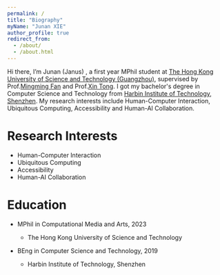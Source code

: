 ```yaml
---
permalink: /
title: "Biography"
myName: "Junan XIE"
author_profile: true
redirect_from:
  - /about/
  - /about.html
---
```


Hi there, I’m Junan (Janus) , a first year MPhil student at [The Hong Kong University of Science and Technology (Guangzhou)](https://www.hkust-gz.edu.cn/), supervised by Prof.[Mingming Fan](https://www.mingmingfan.com/) and Prof.[Xin Tong](https://xintong.ca/). I got my bachelor's degree in Computer Science and Technology from [Harbin Institute of Technology, Shenzhen](http://en.hitsz.edu.cn/). My research interests include Human-Computer Interaction, Ubiquitous Computing, Accessibility and Human-AI Collaboration.

<!-- This is the front page of a website that is powered by the [academicpages template](https://github.com/academicpages/academicpages.github.io) and hosted on GitHub pages. [GitHub pages](https://pages.github.com) is a free service in which websites are built and hosted from code and data stored in a GitHub repository, automatically updating when a new commit is made to the respository. This template was forked from the [Minimal Mistakes Jekyll Theme](https://mmistakes.github.io/minimal-mistakes/) created by Michael Rose, and then extended to support the kinds of content that academics have: publications, talks, teaching, a portfolio, blog posts, and a dynamically-generated CV. You can fork [this repository](https://github.com/academicpages/academicpages.github.io) right now, modify the configuration and markdown files, add your own PDFs and other content, and have your own site for free, with no ads! An older version of this template powers my own personal website at [stuartgeiger.com](http://stuartgeiger.com), which uses [this Github repository](https://github.com/staeiou/staeiou.github.io). -->

Research Interests
======
- Human-Computer Interaction
- Ubiquitous Computing
- Accessibility
- Human-AI Collaboration

Education
======
- MPhil in Computational Media and Arts, 2023
  - The Hong Kong University of Science and Technology

- BEng in Computer Science and Technology, 2019
  - Harbin Institute of Technology, Shenzhen


<!-- A data-driven personal website -->
<!-- ====== -->
<!-- Like many other Jekyll-based GitHub Pages templates, academicpages makes you separate the website's content from its form. The content & metadata of your website are in structured markdown files, while various other files constitute the theme, specifying how to transform that content & metadata into HTML pages. You keep these various markdown (.md), YAML (.yml), HTML, and CSS files in a public GitHub repository. Each time you commit and push an update to the repository, the [GitHub pages](https://pages.github.com/) service creates static HTML pages based on these files, which are hosted on GitHub's servers free of charge. -->

<!-- Example: editing a markdown file for a talk
![Editing a markdown file for a talk](/images/editing-talk.png) -->
